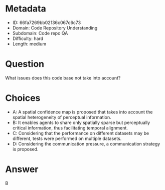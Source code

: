 # Metadata

- ID: 66fa7269bb02136c067c6c73
- Domain: Code Repository Understanding
- Subdomain: Code repo QA
- Difficulty: hard
- Length: medium

# Question

What issues does this code base not take into account?

# Choices

- A: A spatial confidence map is proposed that takes into account the spatial heterogeneity of perceptual information.
- B: It enables agents to share only spatially sparse but perceptually critical information, thus facilitating temporal alignment.
- C: Considering that the performance on different datasets may be different, tests were performed on multiple datasets.
- D: Considering the communication pressure, a communication strategy is proposed.

# Answer

B
